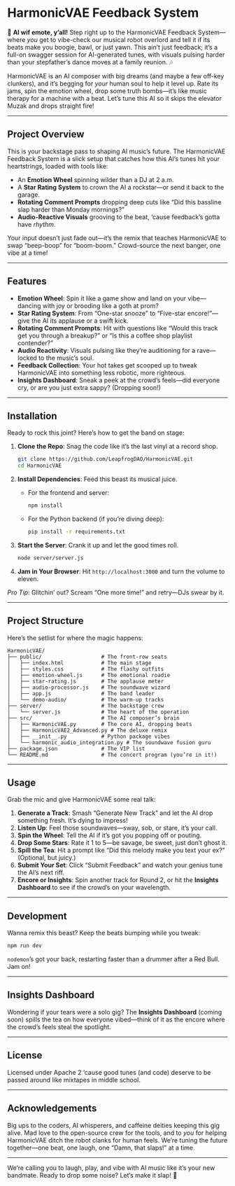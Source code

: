 # HarmonicVAE Feedback System

🎵 **AI wif emote, y’all!** Step right up to the HarmonicVAE Feedback System—where *you* get to vibe-check our musical robot overlord and tell it if its beats make you boogie, bawl, or just yawn. This ain’t just feedback; it’s a full-on swagger session for AI-generated tunes, with visuals pulsing harder than your stepfather’s dance moves at a family reunion. 🎶

HarmonicVAE is an AI composer with big dreams (and maybe a few off-key clunkers), and it’s begging for *your* human soul to help it level up. Rate its jams, spin the emotion wheel, drop some truth bombs—it’s like music therapy for a machine with a beat. Let’s tune this AI so it skips the elevator Muzak and drops straight fire!

---

## Project Overview

This is your backstage pass to shaping AI music’s future. The HarmonicVAE Feedback System is a slick setup that catches how this AI’s tunes hit your heartstrings, loaded with tools like:

- An **Emotion Wheel** spinning wilder than a DJ at 2 a.m.
- A **Star Rating System** to crown the AI a rockstar—or send it back to the garage.
- **Rotating Comment Prompts** dropping deep cuts like “Did this bassline slap harder than Monday mornings?”
- **Audio-Reactive Visuals** grooving to the beat, ‘cause feedback’s gotta have *rhythm*.

Your input doesn’t just fade out—it’s the remix that teaches HarmonicVAE to swap “beep-boop” for “boom-boom.” Crowd-source the next banger, one vibe at a time!

---

## Features

- **Emotion Wheel**: Spin it like a game show and land on your vibe—dancing with joy or brooding like a goth at prom?
- **Star Rating System**: From “One-star snooze” to “Five-star encore!”—give the AI its applause or a swift kick.
- **Rotating Comment Prompts**: Hit with questions like “Would this track get you through a breakup?” or “Is this a coffee shop playlist contender?”
- **Audio Reactivity**: Visuals pulsing like they’re auditioning for a rave—locked to the music’s soul.
- **Feedback Collection**: Your hot takes get scooped up to tweak HarmonicVAE into something less robotic, more righteous.
- **Insights Dashboard**: Sneak a peek at the crowd’s feels—did everyone cry, or are you just extra sappy? (Dropping soon!)

---

## Installation

Ready to rock this joint? Here’s how to get the band on stage:

1. **Clone the Repo**: Snag the code like it’s the last vinyl at a record shop.
   ```bash
   git clone https://github.com/LeapfrogDAO/HarmonicVAE.git
   cd HarmonicVAE
   ```

2. **Install Dependencies**: Feed this beast its musical juice.
   - For the frontend and server:
     ```bash
     npm install
     ```
   - For the Python backend (if you’re diving deep):
     ```bash
     pip install -r requirements.txt
     ```

3. **Start the Server**: Crank it up and let the good times roll.
   ```bash
   node server/server.js
   ```

4. **Jam in Your Browser**: Hit `http://localhost:3000` and turn the volume to eleven.

*Pro Tip*: Glitchin’ out? Scream “One more time!” and retry—DJs swear by it.

---

## Project Structure

Here’s the setlist for where the magic happens:

```
HarmonicVAE/
├── public/                   # The front-row seats
│   ├── index.html            # The main stage
│   ├── styles.css            # The flashy outfits
│   ├── emotion-wheel.js      # The emotional roadie
│   ├── star-rating.js        # The applause meter
│   ├── audio-processor.js    # The soundwave wizard
│   ├── app.js                # The band leader
│   └── demo-audio/           # The warm-up tracks
├── server/                   # The backstage crew
│   └── server.js             # The heart of the operation
├── src/                      # The AI composer’s brain
│   ├── HarmonicVAE.py        # The core AI, dropping beats
│   ├── HarmonicVAE2_Advanced.py # The deluxe remix
│   ├── __init__.py           # Python package vibes
│   └── harmonic_audio_integration.py # The soundwave fusion guru
├── package.json              # The VIP list
└── README.md                 # The concert program (you’re in it!)
```

---

## Usage

Grab the mic and give HarmonicVAE some real talk:

1. **Generate a Track**: Smash “Generate New Track” and let the AI drop something fresh. It’s dying to impress!
2. **Listen Up**: Feel those soundwaves—sway, sob, or stare, it’s your call.
3. **Spin the Wheel**: Tell the AI if it’s got you popping off or pouting.
4. **Drop Some Stars**: Rate it 1 to 5—be savage, be sweet, just don’t ghost it.
5. **Spill the Tea**: Hit a prompt like “Did this melody make you text your ex?” (Optional, but juicy.)
6. **Submit Your Set**: Click “Submit Feedback” and watch your genius tune the AI’s next riff.
7. **Encore or Insights**: Spin another track for Round 2, or hit the **Insights Dashboard** to see if the crowd’s on your wavelength.

---

## Development

Wanna remix this beast? Keep the beats bumping while you tweak:

```bash
npm run dev
```

`nodemon`’s got your back, restarting faster than a drummer after a Red Bull. Jam on!

---

## Insights Dashboard

Wondering if your tears were a solo gig? The **Insights Dashboard** (coming soon) spills the tea on how everyone vibed—think of it as the encore where the crowd’s feels steal the spotlight.

---

## License

Licensed under Apache 2 ‘cause good tunes (and code) deserve to be passed around like mixtapes in middle school.

---

## Acknowledgements

Big ups to the coders, AI whisperers, and caffeine deities keeping this gig alive. Mad love to the open-source crew for the tools, and to *you* for helping HarmonicVAE ditch the robot clanks for human feels. We’re tuning the future together—one beat, one laugh, one “Damn, that slaps!” at a time.

---

We’re calling you to laugh, play, and vibe with AI music like it’s your new bandmate. Ready to drop some noise? Let’s make it slap! 🎸
